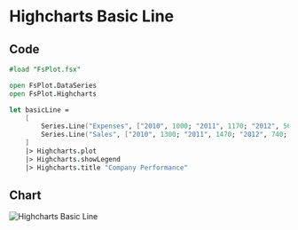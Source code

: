 Highcharts Basic Line
=====================

Code
----

```fsharp
#load "FsPlot.fsx"

open FsPlot.DataSeries
open FsPlot.Highcharts

let basicLine =
    [
        Series.Line("Expenses", ["2010", 1000; "2011", 1170; "2012", 560; "2013", 1030])
        Series.Line("Sales", ["2010", 1300; "2011", 1470; "2012", 740; "2013", 1330])
    ]
    |> Highcharts.plot
    |> Highcharts.showLegend
    |> Highcharts.title "Company Performance"
```
Chart
-----

![Highcharts Basic Line](https://raw.github.com/TahaHachana/FsPlot/master/screenshots/HighchartsBasicLine.PNG)